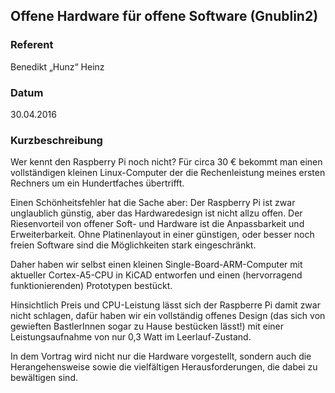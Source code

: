 ## Offene Hardware für offene Software (Gnublin2)

### Referent
Benedikt „Hunz“ Heinz

### Datum
30.04.2016

### Kurzbeschreibung
Wer kennt den Raspberry Pi noch nicht? Für circa 30 € bekommt man einen
vollständigen kleinen Linux-Computer der die Rechenleistung meines ersten
Rechners um ein Hundertfaches übertrifft.

Einen Schönheitsfehler hat die Sache aber: Der Raspberry Pi ist zwar
unglaublich günstig, aber das Hardwaredesign ist nicht allzu offen. Der
Riesenvorteil von offener Soft- und Hardware ist die Anpassbarkeit und
Erweiterbarkeit. Ohne Platinenlayout in einer günstigen, oder besser noch
freien Software sind die Möglichkeiten stark eingeschränkt.

Daher haben wir selbst einen kleinen Single-Board-ARM-Computer mit aktueller
Cortex-A5-CPU in KiCAD entworfen und einen (hervorragend funktionierenden)
Prototypen bestückt.

Hinsichtlich Preis und CPU-Leistung lässt sich der Raspberre Pi damit zwar
nicht schlagen, dafür haben wir ein vollständig offenes Design (das sich von
gewieften BastlerInnen sogar zu Hause bestücken lässt!) mit einer
Leistungsaufnahme von nur 0,3 Watt im Leerlauf-Zustand.

In dem Vortrag wird nicht nur die Hardware vorgestellt, sondern auch die
Herangehensweise sowie die vielfältigen Herausforderungen, die dabei zu
bewältigen sind.

